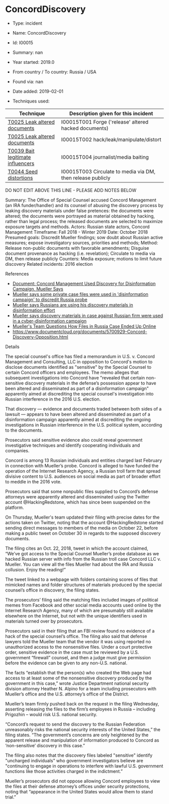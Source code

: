 # ConcordDiscovery

* Type: incident

* Name: ConcordDiscovery

* Id: I00015

* Summary: nan

* Year started: 2019.0

* From country / To country: Russia / USA

* Found via: nan

* Date added: 2019-02-01

* Techniques used: 

| Technique | Description given for this incident |
| --------- | ------------------------- |
| [T0025 Leak altered documents](../techniques/T0025.md) | I00015T001 Forge ('release' altered hacked documents) |
| [T0025 Leak altered documents](../techniques/T0025.md) | I00015T002 hack/leak/manipulate/distort |
| [T0039 Bait legitimate influencers](../techniques/T0039.md) | I00015T004 journalist/media baiting |
| [T0044 Seed distortions](../techniques/T0044.md) | I00015T003 Circulate to media via DM, then release publicly |

DO NOT EDIT ABOVE THIS LINE - PLEASE ADD NOTES BELOW

Summary:  The Office of Special Counsel accused Concord Management (an IRA funder/handler) and its counsel of abusing the discovery process by leaking discovery materials under false pretences: the documents were altered; the documents were portrayed as material obtained by hacking, rather than legal process; the released documents are selected to maximize exposure targets and methods. 
Actors: Russian state actors, Concord Management
Timeframe: Fall 2018 - Winter 2019
Date: October 2018
Presumed goals: Discredit Mueller findings; sow doubt about Russian active measures; expose investigatory sources, priorities and methods; 
Method: Release non-public documents with favorable amendments; Disguise document provenance as hacking (i.e. revelation); Circulate to media via DM, then release publicly 
Counters: Media exposure; motions to limit future discovery
Related incidents: 2016 election

References

* [Document: Concord Management Used Discovery for Disinformation Campaign, Mueller Says](https://www.lawfareblog.com/document-concord-management-used-discovery-disinformation-campaign-mueller-says)
* [Mueller says some private case files were used in 'disinformation campaign' to discredit Russia probe](https://thehill.com/policy/national-security/427723-mueller-says-some-of-his-private-case-files-were-used-in)
* [Mueller says Russians are using his discovery materials in disinformation effort](https://www.nbcnews.com/politics/justice-department/mueller-says-russians-using-his-discovery-materials-disinformation-effort-n964811)
* [Mueller says discovery materials in case against Russian firm were used in a cyber-disinformation campaign](https://www.washingtonpost.com/local/legal-issues/mueller-says-discovery-materials-in-case-against-russian-firm-were-used-in-a-cyber-disinformation-campaign/2019/01/30/9fd60218-24c9-11e9-81fd-b7b05d5bed90_story.html?utm_term=.4b814db9f811)
* [Mueller's Team Questions How Files in Russia Case Ended Up Online](https://www.law.com/nationallawjournal/2019/01/30/muellers-team-questions-how-files-in-russia-case-ended-up-online/?slreturn=20190231112904)
* https://www.documentcloud.org/documents/5700929-Concord-Discovery-Opposition.html

Details

The special counsel's office has filed a memorandum in U.S. v. Concord Management and Consulting, LLC in opposition to Concord's motion to disclose documents identified as "sensitive" by the Special Counsel to certain Concord officers and employees. The memo alleges that subsequent investigations into Concord have "revealed that certain non-sensitive discovery materials in the defense’s possession appear to have been altered and disseminated as part of a disinformation campaign" apparently aimed at discrediting the special counsel's investigation into Russian interference in the 2016 U.S. election.

That discovery — evidence and documents traded between both sides of a lawsuit — appears to have been altered and disseminated as part of a disinformation campaign apparently aimed at discrediting the ongoing investigations in Russian interference in the U.S. political system, according to the documents.

Prosecutors said sensitive evidence also could reveal government investigative techniques and identify cooperating individuals and companies.

Concord is among 13 Russian individuals and entities charged last February in connection with Mueller’s probe. Concord is alleged to have funded the operation of the Internet Research Agency, a Russian troll farm that spread divisive content to U.S. audiences on social media as part of broader effort to meddle in the 2016 vote.

Prosecutors said that some nonpublic files supplied to Concord’s defense attorneys were apparently altered and disseminated using the Twitter account @HackingRedstone, which has since been suspended on the platform.

On Thursday, Mueller's team updated their filing with precise dates for the actions taken on Twitter, noting that the account @HackingRedstone started sending direct messages to members of the media on October 22, before making a public tweet on October 30 in regards to the supposed discovery documents.

The filing cites an Oct. 22, 2018, tweet in which the account claimed, “We’ve got access to the Special Counsel Mueller’s probe database as we hacked Russian server with info from the Russian troll case Concord LLC v. Mueller. You can view all the files Mueller had about the IRA and Russia collusion. Enjoy the reading!” 

The tweet linked to a webpage with folders containing scores of files that mimicked names and folder structures of materials produced by the special counsel’s office in discovery, the filing states.

The prosecutors’ filing said the matching files included images of political memes from Facebook and other social media accounts used online by the Internet Research Agency, many of which are presumably still available elsewhere on the Internet, but not with the unique identifiers used in materials turned over by prosecutors.

Prosecutors said in their filing that an FBI review found no evidence of a hack of the special counsel’s office. The filing also said that defense lawyers told the Mueller team that the vendor it was using reported no unauthorized access to the nonsensitive files. Under a court protective order, sensitive evidence in the case must be reviewed by a U.S. government “firewall” counsel, and then a judge must give permission before the evidence can be given to any non-U.S. national.

The facts “establish that the person(s) who created the Web page had access to at least some of the nonsensitive discovery produced by the government in this case,” wrote Justice Department national security division attorney Heather N. Alpino for a team including prosecutors with Mueller’s office and the U.S. attorney’s office of the District.


Mueller’s team firmly pushed back on the request in the filing Wednesday, asserting releasing the files to the firm’s employees in Russia – including Prigozhin – would risk U.S. national security. 

“Concord’s request to send the discovery to the Russian Federation unreasonably risks the national security interests of the United States,” the filing states.  “The government’s concerns are only heightened by the apparent release and manipulation of information produced to Concord as ‘non-sensitive’ discovery in this case.” 

The filing also notes that the discovery files labeled "sensitive" identify "uncharged individuals" who government investigators believe are "continuing to engage in operations to interfere with lawful U.S. government functions like those activities charged in the indictment.” 

Mueller’s prosecutors did not oppose allowing Concord employees to view the files at their defense attorney’s offices under security protections, noting that “appearance in the United States would allow them to stand trial.”

